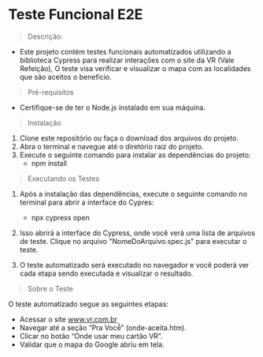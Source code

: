 <h1>Teste Funcional E2E</h1>

> Descrição:

+ Este projeto contém testes funcionais automatizados utilizando a biblioteca Cypress
  para realizar interações com o site da VR (Vale Refeição),
   O teste visa verificar e visualizar o mapa com as localidades que são aceitos o beneficio.

> Pré-requisitos

+ Certifique-se de ter o Node.js instalado em sua máquina.

> Instalação

1. Clone este repositório ou faça o download dos arquivos do projeto.
2. Abra o terminal e navegue até o diretório raiz do projeto.
3. Execute o seguinte comando para instalar as dependências do projeto: 
   + npm install

> Executando os Testes

1. Após a instalação das dependências, execute o seguinte comando no terminal para abrir a interface do Cypres:
   + npx cypress open

2. Isso abrirá a interface do Cypress, onde você verá uma lista de arquivos de teste.
   Clique no arquivo "NomeDoArquivo.spec.js" para executar o teste.

3. O teste automatizado será executado no navegador e você poderá ver
   cada etapa sendo executada e visualizar o resultado.

> Sobre o Teste

O teste automatizado segue as seguintes etapas:
- Acessar o site www.vr.com.br
- Navegar até a seção “Pra Você̂” (onde-aceita.htm).
- Clicar no botão “Onde usar meu cartão VR”.
- Validar que o mapa do Google abriu em tela.
